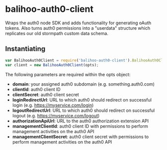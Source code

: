 # balihoo-auth0-client
Wraps the auth0 node SDK and adds functionality for generating oAuth tokens.  Also turns auth0 permissions into a "userdata" structure which replicates our old stormpath custom data schema.

## Instantiating
```js
var BalihooAuth0Client = require('balihoo-auth0-client').BalihooAuth0Client;
var client = new BalihooAuth0Client(opts);
```

The following parameters are required within the opts object:
- **domain**: your assigned auth0 subdomain (e.g. something.auth0.com)
- **clientId**: auth0 client ID
- **clientSecret**: auth0 client secret
- **loginRedirectUrl**: URL to which auth0 should redirect on successful login (e.g. https://myservice.com/login)
- **logoutRedirectUrl**: URL to which auth0 should redirect on successful logout (e.g. https://myservice.com/logout)
- **authorizationApiUrl**: URL to the auth0 authorization extension API
- **managementClientId**: auth0 client ID with permissions to perform management activities on the auth0 API
- **managementClientSecret**: auth0 client secret with permissions to perform management activities on the auth0 API
